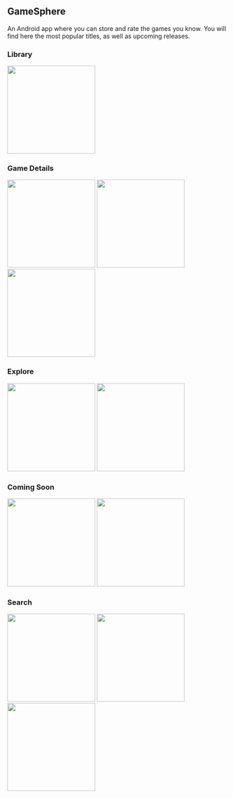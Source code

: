 ## GameSphere

An Android app where you can store and rate the games you know. You will find here the most popular titles, as well as upcoming releases.

### Library
<p>
  <img src="https://github.com/user-attachments/assets/dd66140b-5ac4-461a-a3ce-906add95b6d3" width="200">
</p>

### Game Details
<p>
  <img src="https://github.com/user-attachments/assets/563bdc9e-12a5-488a-be9b-13e9b1790c2b" width="200">
  <img src="https://github.com/user-attachments/assets/a906fcc6-516c-4838-832a-154083d447f7" width="200">
  <img src="https://github.com/user-attachments/assets/170b1014-efac-4b22-a932-1f76557cce92" width="200">
</p>

### Explore
<p>
  <img src="https://github.com/user-attachments/assets/08d63b58-39c8-4c02-ba1b-6f339988350e" width="200">
  <img src="https://github.com/user-attachments/assets/f8692e57-02af-4d13-b6c3-080258ddb472" width="200">
</p>

### Coming Soon
<p>
  <img src="https://github.com/user-attachments/assets/bf472184-cb7e-43b6-8c1c-2a1a30793dc1" width="200">
  <img src="https://github.com/user-attachments/assets/1896ef64-1e27-49ba-af1f-d9c886b20c9d" width="200">
</p>

### Search
<p>
  <img src="https://github.com/user-attachments/assets/c4cfc646-5203-479d-abf9-62368d22032c" width="200">
  <img src="https://github.com/user-attachments/assets/fa3a4bc8-7cd0-4359-a14a-ea6897220e2d" width="200">
  <img src="https://github.com/user-attachments/assets/a7ce3415-8ced-4deb-bc0d-d3426d0ccbae" width="200">
</p>
